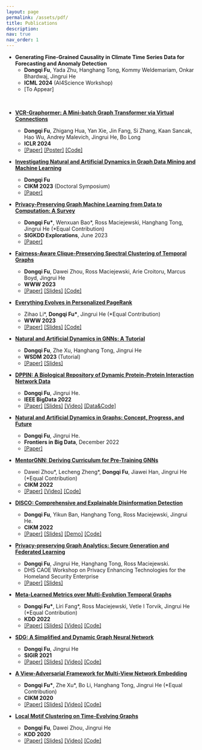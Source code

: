 ```yaml
---
layout: page
permalink: /assets/pdf/
title: Publications
description:
nav: true
nav_order: 1
---
```


<!---
<div style="max-width: 100%; text-align: center;">
  <a href="https://dongqifu.github.io/assets/img/research_scope.png">
  <img src="https://dongqifu.github.io/assets/img/research_scope.png" alt="My Current Research Scope (Stay Tuned)" style="width: 100%; height: auto;">
  </a>
  <p style="font-style: normal;">Graph AI Development</p>
</div>
-->


* **Generating Fine-Grained Causality in Climate Time Series Data for Forecasting and Anomaly Detection**
  + **Dongqi Fu**, Yada Zhu, Hanghang Tong, Kommy Weldemariam, Onkar Bhardwaj, Jingrui He
  + **ICML 2024** (AI4Science Workshop)
  + [To Appear]

<br />

* [**VCR-Graphormer: A Mini-batch Graph Transformer via Virtual Connections**](https://github.com/DongqiFu/VCR-Graphormer)
  + **Dongqi Fu**, Zhigang Hua, Yan Xie, Jin Fang, Si Zhang, Kaan Sancak, Hao Wu, Andrey Malevich, Jingrui He, Bo Long
  + **ICLR 2024**
  +  [[Paper]](https://arxiv.org/pdf/2403.16030.pdf) [[Poster]](https://github.com/DongqiFu/VCR-Graphormer/blob/main/poster.png) [[Code]](https://github.com/DongqiFu/VCR-Graphormer)
  
* [**Investigating Natural and Artificial Dynamics in Graph Data Mining and Machine Learning**](https://dl.acm.org/doi/10.1145/3583780.3616007)
  + **Dongqi Fu**
  + **CIKM 2023** (Doctoral Symposium)
  + [[Paper]](https://dl.acm.org/doi/pdf/10.1145/3583780.3616007?casa_token=hRzfvZ6LFU8AAAAA:qzcokEzmjVfCTxmd435ynKKH-_Ttt6LcTtPQ4J55B-OCvQGBeNhu_XYZHIcEXkxPL4-hnB0nACOM)

* [**Privacy-Preserving Graph Machine Learning from Data to Computation: A Survey**](https://dl.acm.org/doi/10.1145/3606274.3606280)
  + **Dongqi Fu\***, Wenxuan Bao\*, Ross Maciejewski, Hanghang Tong, Jingrui He (\*Equal Contribution)
  + **SIGKDD Explorations**, June 2023
  + [[Paper]](https://dl.acm.org/doi/pdf/10.1145/3606274.3606280)

* [**Fairness-Aware Clique-Preserving Spectral Clustering of Temporal Graphs**](https://github.com/DongqiFu/F-SEGA)
  + **Dongqi Fu**, Dawei Zhou, Ross Maciejewski, Arie Croitoru, Marcus Boyd, Jingrui He
  + **WWW 2023**
  + [[Paper]](https://dongqifu.github.io/assets/pdf/F-SEGA.pdf) [[Slides]](https://github.com/DongqiFu/F-SEGA/blob/main/slides/WWW'23_F_SEGA_Presentation_Slides.pdf) [[Code]](https://github.com/DongqiFu/F-SEGA/tree/main/code)

* [**Everything Evolves in Personalized PageRank**](https://github.com/DongqiFu/EvePPR)
  + Zihao Li\*, **Dongqi Fu\***, Jingrui He (\*Equal Contribution)
  + **WWW 2023**
  + [[Paper]](https://dongqifu.github.io/assets/pdf/EvePPR.pdf) [[Slides]](https://github.com/DongqiFu/EvePPR/blob/main/slides/WWW'23_EvePPR_Presentation_Slides.pdf) [[Code]](https://github.com/DongqiFu/EvePPR/tree/main/code)

* [**Natural and Artificial Dynamics in GNNs: A Tutorial**](https://github.com/DongqiFu/Natural-and-Artificial-Dynamics-in-GNNs-A-Tutorial)
  + **Dongqi Fu**, Zhe Xu, Hanghang Tong, Jingrui He
  + **WSDM 2023** (Tutorial)
  + [[Paper]](https://dongqifu.github.io/assets/pdf/WSDM-Tutorial-Paper.pdf) [[Slides]](https://github.com/DongqiFu/Natural-and-Artificial-Dynamics-in-GNNs-A-Tutorial/blob/main/WSDM'23%20Tutorial%200227.pdf)

* [**DPPIN: A Biological Repository of Dynamic Protein-Protein Interaction Network Data**](https://github.com/DongqiFu/DPPIN)
  + **Dongqi Fu**, Jingrui He.
  + **IEEE BigData 2022**
  + [[Paper]](https://dongqifu.github.io/assets/pdf/DPPIN.pdf) [[Slides]](https://github.com/DongqiFu/DPPIN/blob/main/IEEE%20BigData'22_DPPIN_Presentation_Slides.pdf) [[Video]](https://ieeecps.org/files/zlu1YJ8c0HLbvS3sNNx3W) [[Data&Code]](https://github.com/DongqiFu/DPPIN)

* [**Natural and Artificial Dynamics in Graphs: Concept, Progress, and Future**](https://www.frontiersin.org/articles/10.3389/fdata.2022.1062637/full)
  + **Dongqi Fu**, Jingrui He.
  + **Frontiers in Big Data**, December 2022
  + [[Paper]](https://dongqifu.github.io/assets/pdf/fdata-05-1062637.pdf)

* [**MentorGNN: Deriving Curriculum for Pre-Training GNNs**](https://dl.acm.org/doi/abs/10.1145/3511808.3557393)
  + Dawei Zhou\*, Lecheng Zheng\*, **Dongqi Fu**, Jiawei Han, Jingrui He (\*Equal Contribution)
  + **CIKM 2022**
  + [[Paper]](https://arxiv.org/pdf/2208.09905.pdf) [[Video]](https://dl.acm.org/action/downloadSupplement?doi=10.1145%2F3511808.3557393&file=CIKM+Presentation.mp4) [[Code]](https://github.com/Leo02016/MentorGNN)

* [**DISCO: Comprehensive and Explainable Disinformation Detection**](https://github.com/DongqiFu/DISCO)
  + **Dongqi Fu**, Yikun Ban, Hanghang Tong, Ross Maciejewski, Jingrui He.
  + **CIKM 2022**
  + [[Paper]](https://dongqifu.github.io/assets/pdf/DISCO.pdf) [[Slides]](https://github.com/DongqiFu/DISCO/blob/main/slides/CIKM'22_DISCO_Presentation_Slides.pdf) [[Demo]](https://drive.google.com/file/d/1Nhw1veqjIN9SBz1RLJPDTRVTHuknfjHl/edit) [[Code]](https://github.com/DongqiFu/DISCO)

* [**Privacy-preserving Graph Analytics: Secure Generation and Federated Learning**](https://specialevents.asu.edu/website/37457/accepted-white-papers/)
  + **Dongqi Fu**, Jingrui He, Hanghang Tong, Ross Maciejewski.
  + DHS CAOE Workshop on Privacy Enhancing Technologies for the Homeland Security Enterprise
  + [[Paper]](https://arxiv.org/pdf/2207.00048.pdf) [[Slides]](https://dongqifu.github.io/assets/pdf/PETS4HASE'22_Presentation_Slides.pdf)

* [**Meta-Learned Metrics over Multi-Evolution Temporal Graphs**](https://github.com/DongqiFu/Temp-GFSM)
  + **Dongqi Fu\***, Liri Fang\*, Ross Maciejewski, Vetle I Torvik, Jingrui He (\*Equal Contribution)
  + **KDD 2022**
  + [[Paper]](https://dongqifu.github.io/assets/pdf/Temp-GFSM.pdf) [[Slides]](https://github.com/DongqiFu/Temp-GFSM/blob/main/Slides/KDD'22_Temp-GFSM_Presentation_Slides.pdf) [[Video]](https://dl.acm.org/action/downloadSupplement?doi=10.1145%2F3534678.3539313&file=KDD22-fp0916.mp4) [[Code]](https://github.com/LiriFang/Temp-GFSM)

* [**SDG: A Simplified and Dynamic Graph Neural Network**](https://github.com/DongqiFu/SDG)
  + **Dongqi Fu**, Jingrui He
  + **SIGIR 2021**
  + [[Paper]](https://dongqifu.github.io/assets/pdf/SDG.pdf) [[Slides]](https://github.com/DongqiFu/SDG/blob/main/slides/SIGIR'21_SDG_Presentation_Slides.pdf) [[Video]](https://dl.acm.org/action/downloadSupplement?doi=10.1145%2F3404835.3463059&file=sp1515_prerecorded_video.mp4) [[Code]](https://github.com/DongqiFu/SDG)

* [**A View-Adversarial Framework for Multi-View Network Embedding**](https://github.com/DongqiFu/VANE)
  + **Dongqi Fu\***, Zhe Xu\*, Bo Li, Hanghang Tong, Jingrui He (\*Equal Contribution)
  + **CIKM 2020**
  + [[Paper]](https://dongqifu.github.io/assets/pdf/VANE.pdf) [[Slides]](https://github.com/DongqiFu/VANE/blob/master/slides/CIKM'20_VANE_Presentation_Slides.pdf) [[Video]](https://dl.acm.org/action/downloadSupplement?doi=10.1145%2F3340531.3412127&file=3340531.3412127.mp4&download=true) [[Code]](https://github.com/pricexu/VANE)

* [**Local Motif Clustering on Time-Evolving Graphs**](https://github.com/DongqiFu/L-MEGA)
  + **Dongqi Fu**, Dawei Zhou, Jingrui He
  + **KDD 2020**
  + [[Paper]](https://dongqifu.github.io/assets/pdf/L-MEGA.pdf) [[Slides]](https://github.com/DongqiFu/L-MEGA/blob/master/slides/KDD'20_L-MEGA_Slides.pdf) [[Video]](https://www.youtube.com/watch?v=2Z-SS1IchGc&feature=emb_title) [[Code]](https://github.com/DongqiFu/L-MEGA)
